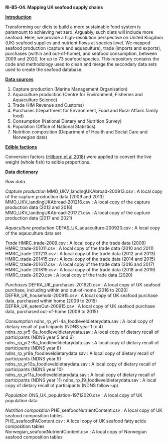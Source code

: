 **RI-B5-04. Mapping UK seafood supply chains**

<ins>**Introduction**</ins>

Transforming our diets to build a more sustainable food system is paramount to achieving net zero. Arguably, such diets will include more seafood. Here, we provide a high-resolution perspective on United Kingdom (UK) seafood supplies and nutrient flows at species level. We mapped seafood production (capture and aquaculture), trade (imports and exports), purchases (within and out-of-home), and seafood consumption, between 2009 and 2020, for up to 73 seafood species. This repository contains the code and methodology used to clean and merge the secondary data sets used to create the seafood database.

<ins>**Data sources**</ins>
1)	Capture production (Marine Management Organisation)
2)	Aquaculture production (Centre for Environment, Fisheries and Aquaculture Science)
3)	Trade (HM Revenue and Customs) 
4)	Purchases (Department for Environment, Food and Rural Affairs family food)
5)	Consumption (National Dietary and Nutrition Survey)
7)	Population (Office of National Statistics)
8)	Nutrition composition (Department of Health and Social Care and Norwegian data)

<ins>**Edible factions**</ins>

Conversion factors [(Hilborn et al 2018)](https://esajournals.onlinelibrary.wiley.com/doi/full/10.1002/fee.1822) were applied to convert the live weight (whole fish) to edible proportions.

<ins>**Data dictionary**</ins>

*Raw data*

*Capture production* 
MMO_UKV_landingUKAbroad-200913.csv : A local copy of the capture production data (2009 and 2013)  
MMO_UKV_landingUKAbroad-201216.csv : A local copy of the capture production data (2012 and 2016)  
MMO_UKV_landingUKAbroad-201721.csv : A local copy of the capture production data (2017 and 2021)  

*Aquaculture production*
CEFAS_UK_aquaculture-200920.csv : A local copy of the aqauculture data set   

*Trade*
HMRC_trade-2009.csv : A local copy of the trade data (2009)  
HMRC_trade-201011.csv : A local copy of the trade data (2010 and 2011)  
HMRC_trade-201213.csv : A local copy of the trade data (2012 and 2013)  
HMRC_trade-201415.csv : A local copy of the trade data (2014 and 2015)  
HMRC_trade-201617.csv : A local copy of the trade data (2016 and 2017)  
HMRC_trade-201819.csv : A local copy of the trade data (2018 and 2019)  
HMRC_trade-2020.csv : A local copy of the trade data (2020)  

*Purchases*
DEFRA_UK_purchases-201620.csv : A local copy of UK seafood purchase, including within and out-of-home (2016 to 2020)  
DEFRA_UK_household-200915.csv : A local copy of UK seafood purchase data, purchased within home (2009 to 2015)  
DEFRA_UK_eatenOut-200915.csv : A local copy of UK seafood purchase data, purchased out-of-home (2009 to 2015)  

*Consumption*
ndns_rp_yr1-4a_foodleveldietarydata.sav : A local copy of dietary recall of participants (NDNS year 1 to 4)  
ndns_rp_yr5-6a_foodleveldietarydata.sav : A local copy of dietary recall of participants (NDNS year 5 and 6)  
ndns_rp_yr2-8a_foodleveldietarydata.sav : A local copy of dietary recall of participants (NDNS year 8)  
ndns_rp_yr9a_foodleveldietarydata.sav : A local copy of dietary recall of participants (NDNS year 9)  
ndns_rp_yr10a_foodleveldietarydata.sav : A local copy of dietary recall of participants (NDNS year 10)  
ndns_rp_yr11a_foodleveldietarydata.sav : A local copy of dietary recall of participants (NDNS year 11) 
ndns_rp_19_foodleveldietarydata.sav : A local copy of dietary recall of participants (NDNS follow-up)  

*Population*
ONS_UK_population-19712020.csv : A local copy of UK population data  

*Nutrition composition*
PHE_seafoodNutrientContent.csv : A local copy of UK seafood composition tables  
PHE_seafoodFAContent.csv : A local copy of UK seafood fatty acids composition tables  
Norwegian_seafoodNutrientContent.csv : A local copy of Norwegian seafood composition tables  
